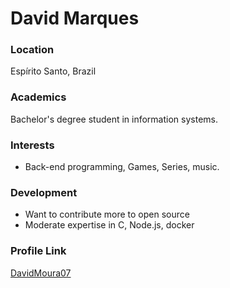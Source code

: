 # David Marques

### Location

Espírito Santo, Brazil

### Academics

Bachelor's degree student in information systems.

### Interests

- Back-end programming, Games, Series, music.

### Development

- Want to contribute more to open source
- Moderate expertise in C, Node.js, docker

### Profile Link

[DavidMoura07](https://github.com/DavidMoura07)
